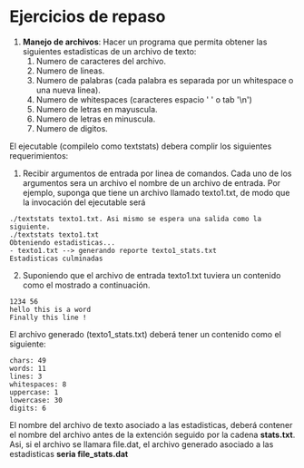 # Ejercicios de repaso

1. **Manejo de archivos**: Hacer un programa que permita obtener las siguientes estadisticas de un archivo de texto:
   1. Numero de caracteres del archivo.
   2. Numero de lineas.
   3. Numero de palabras (cada palabra es separada por un whitespace o una nueva linea).
   4. Numero de whitespaces (caracteres espacio ' ' o tab '\n')
   5. Numero de letras en mayuscula.
   6. Numero de letras en minuscula.
   7. Numero de digitos.

El ejecutable (compilelo como textstats) debera complir los siguientes requerimientos:
1. Recibir argumentos de entrada por linea de comandos. Cada uno de los argumentos sera un archivo el nombre de un archivo de entrada. Por ejemplo, suponga que tiene un archivo llamado texto1.txt, de modo que la invocación del ejecutable será 

```
./textstats texto1.txt. Asi mismo se espera una salida como la siguiente.
./textstats texto1.txt
Obteniendo estadisticas...
- texto1.txt --> generando reporte texto1_stats.txt
Estadisticas culminadas
```

2. Suponiendo que el archivo de entrada texto1.txt tuviera un contenido como el mostrado a continuación.

```
1234 56
hello this is a word
Finally this line !
```

El archivo generado (texto1_stats.txt) deberá tener un contenido como el siguiente:

```
chars: 49 
words: 11 
lines: 3 
whitespaces: 8
uppercase: 1 
lowercase: 30 
digits: 6
```

El nombre del archivo de texto asociado a las estadisticas, deberá contener el nombre del archivo antes de la extención seguido por la cadena **stats.txt**. Asi, si el archivo se llamara file.dat, el archivo generado asociado a las estadisticas **seria file_stats.dat**

